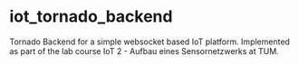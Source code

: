 # iot_tornado_backend
Tornado Backend for a simple websocket based IoT platform. Implemented as part of the lab course IoT 2 - Aufbau eines Sensornetzwerks at TUM.
